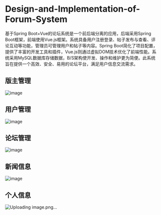 # Design-and-Implementation-of-Forum-System
基于Spring Boot+Vue的论坛系统是一个前后端分离的应用，后端采用Spring Boot框架，前端使用Vue.js框架。系统具备用户注册登录、帖子发布与查看、评论互动等功能，管理员可管理用户和帖子等内容。Spring Boot简化了项目配置，提供了丰富的开发工具和插件，Vue.js则通过虚拟DOM技术优化了前端性能。系统采用MySQL数据库存储数据，B/S架构使开发、操作和维护更为简便。此系统旨在提供一个高效、安全、易用的论坛平台，满足用户信息交流需求。
## 版主管理
![image](https://github.com/user-attachments/assets/dd98f95a-7635-4e07-ab9e-f06ff8b2db37)
## 用户管理
![image](https://github.com/user-attachments/assets/301c78e1-ecd5-41e7-bd15-5ade2ace7c3c)
## 论坛管理
![image](https://github.com/user-attachments/assets/9fda996c-2074-4c8e-9668-f16e94990eb1)
## 新闻信息
![image](https://github.com/user-attachments/assets/10a992b8-5fe6-4408-94e8-89c5db649eb8)
## 个人信息
![Uploading image.png…]()
